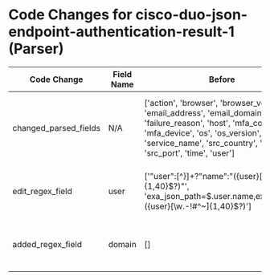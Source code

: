 # Code Changes for cisco-duo-json-endpoint-authentication-result-1 (Parser)

| Code Change | Field Name | Before | After |
|-------------|------------|--------|-------|
| changed_parsed_fields | N/A | ['action', 'browser', 'browser_version', 'email_address', 'email_domain', 'factor', 'failure_reason', 'host', 'mfa_country', 'mfa_device', 'os', 'os_version', 'service_name', 'src_country', 'src_ip', 'src_port', 'time', 'user'] | ['action', 'browser', 'browser_version', 'domain', 'email_address', 'email_domain', 'factor', 'failure_reason', 'host', 'mfa_country', 'mfa_device', 'os', 'os_version', 'service_name', 'src_country', 'src_ip', 'src_port', 'time', 'user'] |
| edit_regex_field | user | ['"user":[^\}]+?"name":"({user}[\w\.\-\!\#\^\~]{1,40}\$?)"', 'exa_json_path=$.user.name,exa_regex=({user}[\w\.\-\!\#\^\~]{1,40}\$?)'] | ['"user":[^\}]*"name":"(({domain}[^\\]+)\\+)?({user}[\w\.\-\!\#\^\~]{1,40}\$?)"', 'exa_json_path=$.user.name,exa_regex=(({domain}[^\\]+)\\+)?({user}[\w\.\-\!\#\^\~]{1,40}\$?)'] |
| added_regex_field | domain | [] | ['"user":[^\}]*"name":"(({domain}[^\\]+)\\+)?({user}[\w\.\-\!\#\^\~]{1,40}\$?)"', 'exa_json_path=$.user.name,exa_regex=(({domain}[^\\]+)\\+)?({user}[\w\.\-\!\#\^\~]{1,40}\$?)'] |